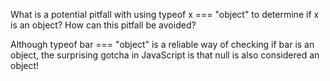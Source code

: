 What is a potential pitfall with using typeof x === "object" to determine if x is an object? How can this pitfall be avoided?

Although typeof bar === "object" is a reliable way of checking if bar is an object, the surprising gotcha in JavaScript is that null is also considered an object!
